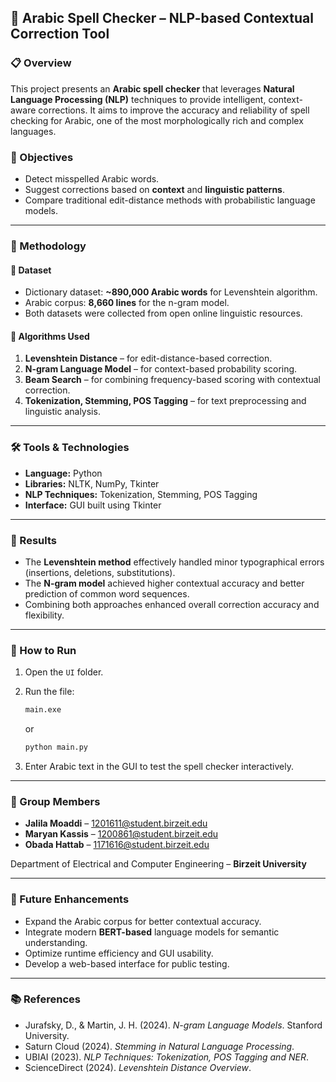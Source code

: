 ## 🧠 Arabic Spell Checker – NLP-based Contextual Correction Tool

### 📋 Overview

This project presents an **Arabic spell checker** that leverages **Natural Language Processing (NLP)** techniques to provide intelligent, context-aware corrections. It aims to improve the accuracy and reliability of spell checking for Arabic, one of the most morphologically rich and complex languages.

### 🎯 Objectives

* Detect misspelled Arabic words.
* Suggest corrections based on **context** and **linguistic patterns**.
* Compare traditional edit-distance methods with probabilistic language models.

---

### 🧩 Methodology

#### 🔹 Dataset

* Dictionary dataset: **~890,000 Arabic words** for Levenshtein algorithm.
* Arabic corpus: **8,660 lines** for the n-gram model.
* Both datasets were collected from open online linguistic resources.

#### 🔹 Algorithms Used

1. **Levenshtein Distance** – for edit-distance-based correction.
2. **N-gram Language Model** – for context-based probability scoring.
3. **Beam Search** – for combining frequency-based scoring with contextual correction.
4. **Tokenization, Stemming, POS Tagging** – for text preprocessing and linguistic analysis.

---

### 🛠️ Tools & Technologies

* **Language:** Python
* **Libraries:** NLTK, NumPy, Tkinter
* **NLP Techniques:** Tokenization, Stemming, POS Tagging
* **Interface:** GUI built using Tkinter

---

### 🧮 Results

* The **Levenshtein method** effectively handled minor typographical errors (insertions, deletions, substitutions).
* The **N-gram model** achieved higher contextual accuracy and better prediction of common word sequences.
* Combining both approaches enhanced overall correction accuracy and flexibility.

---

### 🧰 How to Run

1. Open the `UI` folder.
2. Run the file:

   ```bash
   main.exe
   ```

   or

   ```bash
   python main.py
   ```
3. Enter Arabic text in the GUI to test the spell checker interactively.

---

### 👥 Group Members

* **Jalila Moaddi** – [1201611@student.birzeit.edu](mailto:1201611@student.birzeit.edu)
* **Maryan Kassis** – [1200861@student.birzeit.edu](mailto:1200861@student.birzeit.edu)
* **Obada Hattab** – [1171616@student.birzeit.edu](mailto:1171616@student.birzeit.edu)

Department of Electrical and Computer Engineering – **Birzeit University**

---

### 🔮 Future Enhancements

* Expand the Arabic corpus for better contextual accuracy.
* Integrate modern **BERT-based** language models for semantic understanding.
* Optimize runtime efficiency and GUI usability.
* Develop a web-based interface for public testing.

---

### 📚 References

* Jurafsky, D., & Martin, J. H. (2024). *N-gram Language Models*. Stanford University.
* Saturn Cloud (2024). *Stemming in Natural Language Processing*.
* UBIAI (2023). *NLP Techniques: Tokenization, POS Tagging and NER*.
* ScienceDirect (2024). *Levenshtein Distance Overview*.

